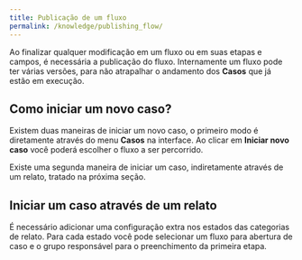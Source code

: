```yaml
---
title: Publicação de um fluxo
permalink: /knowledge/publishing_flow/
---
```


Ao finalizar qualquer modificação em um fluxo ou em suas etapas e campos, é necessária a publicação do fluxo. Internamente um fluxo pode ter várias versões, para não atrapalhar o andamento dos **Casos** que já estão em execução.

## Como iniciar um novo caso?

Existem duas maneiras de iniciar um novo caso, o primeiro modo é diretamente através do menu **Casos** na interface. Ao clicar em **Iniciar novo caso** você poderá escolher o fluxo a ser percorrido.

Existe uma segunda maneira de iniciar um caso, indiretamente através de um relato, tratado na próxima seção.

## Iniciar um caso através de um relato

É necessário adicionar uma configuração extra nos estados das categorias de relato. Para cada estado você pode selecionar um fluxo para abertura de caso e o grupo responsável para o preenchimento da primeira etapa.
 
